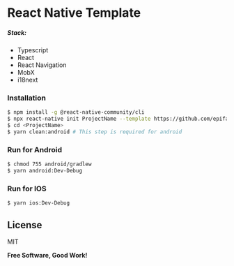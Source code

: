 # React Native Template

##### Stack:
  - Typescript
  - React
  - React Navigation
  - MobX
  - i18next

### Installation
```sh
$ npm install -g @react-native-community/cli
$ npx react-native init ProjectName --template https://github.com/epifanovmd/rnapp
$ cd <ProjectName>
$ yarn clean:android # This step is required for android
```

### Run for Android
```sh
$ chmod 755 android/gradlew 
$ yarn android:Dev-Debug
```

### Run for IOS
```sh
$ yarn ios:Dev-Debug
```

License
----

MIT

**Free Software, Good Work!**
